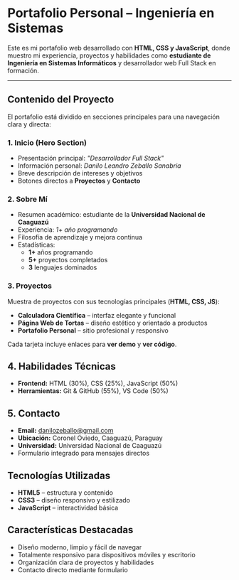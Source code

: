 # **Portafolio Personal – Ingeniería en Sistemas**  

Este es mi portafolio web desarrollado con **HTML, CSS y JavaScript**, donde muestro mi experiencia, proyectos y habilidades como **estudiante de Ingeniería en Sistemas Informáticos** y desarrollador web Full Stack en formación.  

---

## **Contenido del Proyecto**  

El portafolio está dividido en secciones principales para una navegación clara y directa:  

### **1. Inicio (Hero Section)**  
- Presentación principal: *"Desarrollador Full Stack"*  
- Información personal: *Danilo Leandro Zeballo Sanabria*  
- Breve descripción de intereses y objetivos  
- Botones directos a **Proyectos** y **Contacto**  

### **2. Sobre Mí**  
- Resumen académico: estudiante de la **Universidad Nacional de Caaguazú**  
- Experiencia: *1+ año programando*  
- Filosofía de aprendizaje y mejora continua  
- Estadísticas:  
  - **1+** años programando  
  - **5+** proyectos completados  
  - **3** lenguajes dominados  

### **3. Proyectos**  
Muestra de proyectos con sus tecnologías principales (**HTML, CSS, JS**):  
- **Calculadora Científica** – interfaz elegante y funcional  
- **Página Web de Tortas** – diseño estético y orientado a productos  
- **Portafolio Personal** – sitio profesional y responsivo  

Cada tarjeta incluye enlaces para **ver demo** y **ver código**.  

## 4. Habilidades Técnicas  
- **Frontend:** HTML (30%), CSS (25%), JavaScript (50%)  
- **Herramientas:** Git & GitHub (55%), VS Code (50%)  

## 5. Contacto  
- **Email:** danilozeballo@gmail.com  
- **Ubicación:** Coronel Oviedo, Caaguazú, Paraguay  
- **Universidad:** Universidad Nacional de Caaguazú  
- Formulario integrado para mensajes directos  


## Tecnologías Utilizadas  
- **HTML5** – estructura y contenido  
- **CSS3** – diseño responsivo y estilizado  
- **JavaScript** – interactividad básica  


## **Características Destacadas**  
- Diseño moderno, limpio y fácil de navegar  
- Totalmente responsivo para dispositivos móviles y escritorio  
- Organización clara de proyectos y habilidades  
- Contacto directo mediante formulario  
